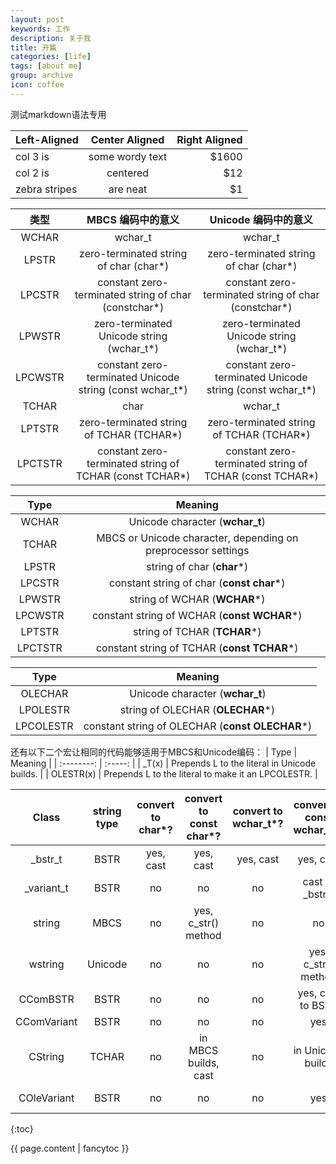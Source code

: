 ```yaml
---
layout: post
keywords: 工作
description: 关于我
title: 开篇
categories: [life]
tags: [about me]
group: archive
icon: coffee
---
```


 测试markdown语法专用

| Left-Aligned  | Center Aligned  | Right Aligned |
| :------------ |:---------------:| -----:|
| col 3 is      | some wordy text | $1600 |
| col 2 is      | centered        |   $12 |
| zebra stripes | are neat        |    $1 |


| 类型        | MBCS 编码中的意义   |  Unicode 编码中的意义  |
| :--------:   | :-----:  | :----:  |
| WCHAR | wchar_t | wchar_t|
| LPSTR | zero-terminated string of char (char*) | zero-terminated string of char (char*)|
| LPCSTR | constant zero-terminated string of char (constchar*) | constant zero-terminated string of char (constchar*)|
| LPWSTR | zero-terminated Unicode string (wchar_t*) | zero-terminated Unicode string (wchar_t*)|
| LPCWSTR | constant zero-terminated Unicode string (const wchar_t*) | constant zero-terminated Unicode string (const wchar_t*)|
| TCHAR | char | wchar_t|
| LPTSTR | zero-terminated string of TCHAR (TCHAR*) | zero-terminated string of TCHAR (TCHAR*)|
| LPCTSTR | constant zero-terminated string of TCHAR (const TCHAR*) | constant zero-terminated string of TCHAR (const TCHAR*)|

| Type        | Meaning   | 
| :--------:   | :-----:  |
| WCHAR | Unicode character (**wchar_t**) |
| TCHAR | MBCS or Unicode character, depending on preprocessor settings |
| LPSTR | string of char (**char***) |
| LPCSTR | constant string of char (**const char***) |
| LPWSTR | string of WCHAR (**WCHAR***) |
| LPCWSTR | constant string of WCHAR (**const WCHAR***) |
| LPTSTR | string of TCHAR (**TCHAR***) |
| LPCTSTR | constant string of TCHAR (**const TCHAR***) |


| Type        | Meaning   | 
| :--------:   | :-----:  |
| OLECHAR | Unicode character (**wchar_t**) |
| LPOLESTR | string of OLECHAR (**OLECHAR***) |
| LPCOLESTR | constant string of OLECHAR (**const OLECHAR***) |

还有以下二个宏让相同的代码能够适用于MBCS和Unicode编码：
| Type        | Meaning   | 
| :--------:   | :-----:  |
| _T(x) | Prepends L to the literal in Unicode builds. |
| OLESTR(x) | Prepends L to the literal to make it an LPCOLESTR. |


| Class | string type  | convert to char*? | convert to const char*? | convert to wchar_t*? | convert to const wchar_t*? | convert to BSTR? | construct from char*? | construct from wchar_t*?|
| :--------:   | :-----:  | :-----:  | :-----:  | :-----:  | :-----:  | :-----:  | :-----:  | :-----:  |
| _bstr_t | BSTR | yes, cast | yes, cast | yes, cast | yes, cast | yes | yes | yes|
| _variant_t | BSTR | no | no | no | cast to _bstr_t | cast to _bstr_t | yes| yes|
| string | MBCS | no | yes, c_str() method | no | no | no | yes| no|
| wstring | Unicode | no | no | no | yes, c_str() method | no | no| yes|
| CComBSTR | BSTR | no | no | no | yes, cast to BSTR | yes, cast | yes| yes|
| CComVariant | BSTR | no | no | no | yes | yes | yes| yes|
| CString | TCHAR | no | in MBCS builds, cast | no | in Unicode builds | no | yes| yes|
| COleVariant | BSTR | no | no | no | yes | yes | in MBCS builds| in Unicode builds|


{:toc}

{{ page.content | fancytoc }}
